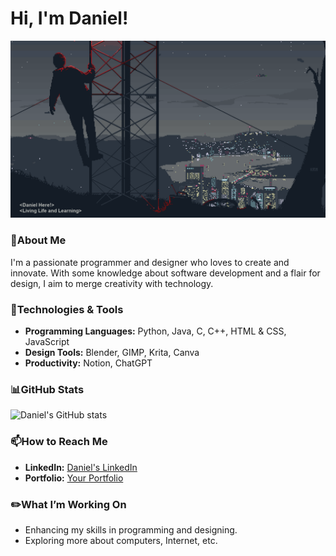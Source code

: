 # Hi, I'm Daniel!
![My GIF](https://github.com/Daniel20140101/Daniel/blob/main/Elements/jake-comingheremoreoftenlately.gif?raw=true)

### 👤About Me
I'm a passionate programmer and designer who loves to create and innovate. With some knowledge about software development and a flair for design, I aim to merge creativity with technology.

### 🔧Technologies & Tools
- **Programming Languages:** Python, Java, C, C++, HTML & CSS, JavaScript
- **Design Tools:** Blender, GIMP, Krita, Canva
- **Productivity:** Notion, ChatGPT

### 📊GitHub Stats
![Daniel's GitHub stats](https://github-readme-stats.vercel.app/api?username=daniel20140101&show_icons=true&theme=nord)

### 📫How to Reach Me
- **LinkedIn:** [Daniel's LinkedIn](https://www.linkedin.com/in/your-linkedin-username/)
- **Portfolio:** [Your Portfolio](https://your-portfolio-link.com)

### ✏️What I’m Working On
- Enhancing my skills in programming and designing.
- Exploring more about computers, Internet, etc.
